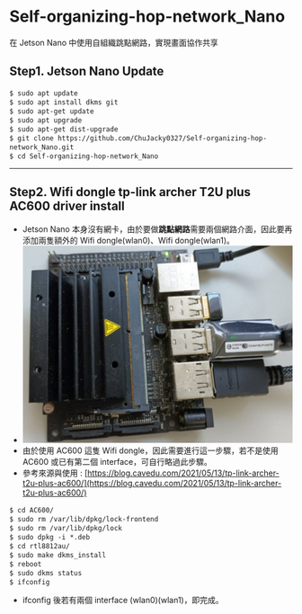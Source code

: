 # Self-organizing-hop-network_Nano
在 Jetson Nano 中使用自組織跳點網路，實現畫面協作共享  
## Step1. Jetson Nano Update
```shell
$ sudo apt update
$ sudo apt install dkms git
$ sudo apt-get update
$ sudo apt upgrade
$ sudo apt-get dist-upgrade
$ git clone https://github.com/ChuJacky0327/Self-organizing-hop-network_Nano.git
$ cd Self-organizing-hop-network_Nano
```
***
## Step2. Wifi dongle tp-link archer T2U plus AC600 driver install
* Jetson Nano 本身沒有網卡，由於要做**跳點網路**需要兩個網路介面，因此要再添加兩隻額外的 Wifi dongle(wlan0)、Wifi dongle(wlan1)。 
* ![image](https://github.com/ChuJacky0327/Self-organizing-hop-network_Nano/blob/main/images/jetsonNano.jpg) 
* 由於使用 AC600 這隻 Wifi dongle，因此需要進行這一步驟，若不是使用 AC600 或已有第二個 interface，可自行略過此步驟。  
* 參考來源與使用 : [https://blog.cavedu.com/2021/05/13/tp-link-archer-t2u-plus-ac600/](https://blog.cavedu.com/2021/05/13/tp-link-archer-t2u-plus-ac600/)
```shell
$ cd AC600/
$ sudo rm /var/lib/dpkg/lock-frontend 
$ sudo rm /var/lib/dpkg/lock
$ sudo dpkg -i *.deb
$ cd rtl8812au/
$ sudo make dkms_install
$ reboot
$ sudo dkms status
$ ifconfig
```
* ifconfig 後若有兩個 interface (wlan0)(wlan1)，即完成。  
